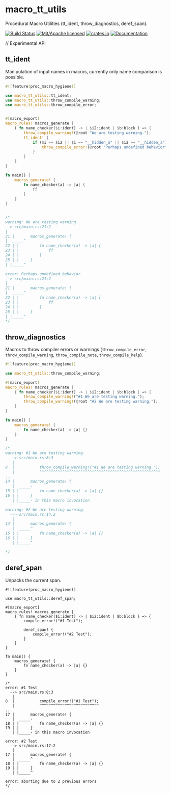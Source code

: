 # macro_tt_utils
Procedural Macro Utilities (tt_ident, throw_diagnostics, deref_span).

[![Build Status](https://travis-ci.org/clucompany/Goto.svg?branch=master)](https://travis-ci.org/clucompany/macro_tt_utils)
[![Mit/Apache licensed](https://img.shields.io/badge/license-MIT%2FApache--2.0-blue)](./LICENSE)
[![crates.io](http://meritbadge.herokuapp.com/goto)](https://crates.io/crates/macro_tt_utils)
[![Documentation](https://docs.rs/goto/badge.svg)](https://docs.rs/macro_tt_utils)

// Experimental API

## tt_ident
Manipulation of input names in macros, currently only name comparison is possible.

```rust
#![feature(proc_macro_hygiene)]

use macro_tt_utils::tt_ident;
use macro_tt_utils::throw_compile_warning;
use macro_tt_utils::throw_compile_error;


#[macro_export]
macro_rules! macros_generate {
	( fn name_checker($i:ident) -> | $i2:ident | $b:block ) => {
		throw_compile_warning!(@root "We are testing warning.");
		tt_ident! {
			if ($i == $i2 || $i == "__hidden_a" || $i2 == "__hidden_a") {
				throw_compile_error!(@root "Perhaps undefined behavior");
			}
		}
	}
}

fn main() {
	macros_generate! {
		fn name_checker(a) -> |a| {
			ff
		}
	}
}


/* 
warning: We are testing warning.
--> src/main.rs:21:2
|
21 |       macros_generate! {
|  _____^
22 | |         fn name_checker(a) -> |a| {
23 | |             ff
24 | |         }
25 | |     }
| |_____^

error: Perhaps undefined behavior
--> src/main.rs:21:2
|
21 |       macros_generate! {
|  _____^
22 | |         fn name_checker(a) -> |a| {
23 | |             ff
24 | |         }
25 | |     }
| |_____^
*/
```

## throw_diagnostics 
Macros to throw compiler errors or warnings (```throw_compile_error```, ```throw_compile_warning```, ```throw_compile_note```, ```throw_compile_help```).

```rust
#![feature(proc_macro_hygiene)]

use macro_tt_utils::throw_compile_warning;

#[macro_export]
macro_rules! macros_generate {
	{ fn name_checker($i:ident) -> | $i2:ident | $b:block } => {
		throw_compile_warning!("#1 We are testing warning.");
		throw_compile_warning!(@root "#2 We are testing warning.");
	}
}

fn main() {
	macros_generate! {
		fn name_checker(a) -> |a| {}
	}
}

/*
warning: #1 We are testing warning.
  --> src/main.rs:8:3
   |
8  |           throw_compile_warning!("#1 We are testing warning.");
   |           ^^^^^^^^^^^^^^^^^^^^^^^^^^^^^^^^^^^^^^^^^^^^^^^^^^^^^
...
14 |       macros_generate! {
   |  _____-
15 | |         fn name_checker(a) -> |a| {}
16 | |     }
   | |_____- in this macro invocation

warning: #2 We are testing warning.
  --> src/main.rs:14:2
   |
14 |       macros_generate! {
   |  _____^
15 | |         fn name_checker(a) -> |a| {}
16 | |     }
   | |_____^

*/
```

## deref_span
Unpacks the current span.


```
#![feature(proc_macro_hygiene)]

use macro_tt_utils::deref_span;

#[macro_export]
macro_rules! macros_generate {
	{ fn name_checker($i:ident) -> | $i2:ident | $b:block } => {
		compile_error!("#1 Test");
		
		deref_span! {
			compile_error!("#2 Test");
		}
	}
}

fn main() {
	macros_generate! {
		fn name_checker(a) -> |a| {}
	}
}

/*
error: #1 Test
  --> src/main.rs:8:3
   |
8  |           compile_error!("#1 Test");
   |           ^^^^^^^^^^^^^^^^^^^^^^^^^^
...
17 |       macros_generate! {
   |  _____-
18 | |         fn name_checker(a) -> |a| {}
19 | |     }
   | |_____- in this macro invocation

error: #2 Test
  --> src/main.rs:17:2
   |
17 |       macros_generate! {
   |  _____^
18 | |         fn name_checker(a) -> |a| {}
19 | |     }
   | |_____^

error: aborting due to 2 previous errors
*/
```


